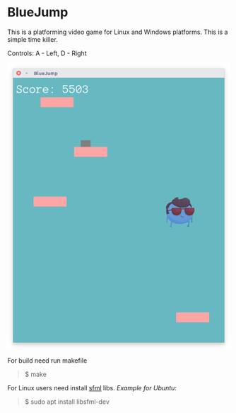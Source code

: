 # BlueJump
This is a platforming video game for Linux and Windows platforms. This is a simple time killer.

Controls: A - Left, D - Right

![Game Screenshot](https://github.com/Zivit/BlueJump/blob/master/screenshot.png)

For build need run makefile
>$ make

For Linux users need install [sfml](http://www.sfml-dev.org/index.php "Simple and Fast Multimedia Library") libs.
*Example for Ubuntu:* 

>$ sudo apt install libsfml-dev
